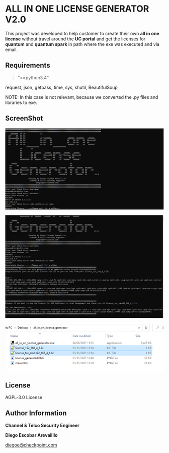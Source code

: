 ALL IN ONE LICENSE GENERATOR V2.0
=========

This project was developed to help customer to create their own __all in one license__ without travel around the __UC portal__ and get the licenses for __quantum__ and __quantum spark__ in path where the exe was executed and via email.

Requirements
------------

> ">=python3.4"

request, json, getpass, time, sys, shutil, BeautifulSoup

NOTE: In this case is not relevant, because we converted the .py files and libraries to exe.


ScreenShot
--------------
![main](https://github.com/dearevalillo/all_in_one_license_generator/blob/master/main.PNG)

![license_generated](https://github.com/dearevalillo/all_in_one_license_generator/blob/master/license_generated.PNG)

![path_licenses](https://github.com/dearevalillo/all_in_one_license_generator/blob/master/path_licenses.PNG)


License
-------

AGPL-3.0 License

Author Information
------------------
**Channel & Telco Security Engineer**

**Diego Escobar Arevailllo**

[diegoe@checkpoint.com](mailto:diegoe@checkpoint.com)
